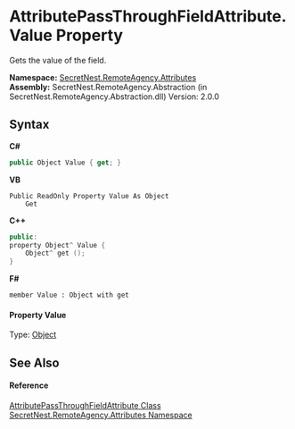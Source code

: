 # AttributePassThroughFieldAttribute.Value Property 
 

Gets the value of the field.

**Namespace:**&nbsp;<a href="N_SecretNest_RemoteAgency_Attributes">SecretNest.RemoteAgency.Attributes</a><br />**Assembly:**&nbsp;SecretNest.RemoteAgency.Abstraction (in SecretNest.RemoteAgency.Abstraction.dll) Version: 2.0.0

## Syntax

**C#**<br />
``` C#
public Object Value { get; }
```

**VB**<br />
``` VB
Public ReadOnly Property Value As Object
	Get
```

**C++**<br />
``` C++
public:
property Object^ Value {
	Object^ get ();
}
```

**F#**<br />
``` F#
member Value : Object with get

```


#### Property Value
Type: <a href="https://docs.microsoft.com/dotnet/api/system.object" target="_blank">Object</a>

## See Also


#### Reference
<a href="T_SecretNest_RemoteAgency_Attributes_AttributePassThroughFieldAttribute">AttributePassThroughFieldAttribute Class</a><br /><a href="N_SecretNest_RemoteAgency_Attributes">SecretNest.RemoteAgency.Attributes Namespace</a><br />